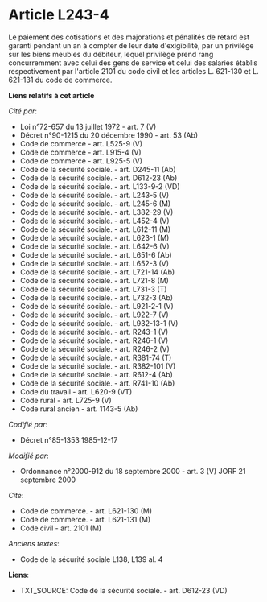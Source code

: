 # Article L243-4

Le paiement des cotisations et des majorations et pénalités de retard est garanti pendant un an à compter de leur date
d'exigibilité, par un privilège sur les biens meubles du débiteur, lequel privilège prend rang concurremment avec celui des
gens de service et celui des salariés établis respectivement par l'article 2101 du code civil et les articles L. 621-130 et
L. 621-131 du code de commerce.

**Liens relatifs à cet article**

_Cité par_:

  - Loi n°72-657 du 13 juillet 1972 - art. 7 (V)
  - Décret n°90-1215 du 20 décembre 1990 - art. 53 (Ab)
  - Code de commerce - art. L525-9 (V)
  - Code de commerce - art. L915-4 (V)
  - Code de commerce - art. L925-5 (V)
  - Code de la sécurité sociale. - art. D245-11 (Ab)
  - Code de la sécurité sociale. - art. D612-23 (Ab)
  - Code de la sécurité sociale. - art. L133-9-2 (VD)
  - Code de la sécurité sociale. - art. L243-5 (V)
  - Code de la sécurité sociale. - art. L245-6 (M)
  - Code de la sécurité sociale. - art. L382-29 (V)
  - Code de la sécurité sociale. - art. L452-4 (V)
  - Code de la sécurité sociale. - art. L612-11 (M)
  - Code de la sécurité sociale. - art. L623-1 (M)
  - Code de la sécurité sociale. - art. L642-6 (V)
  - Code de la sécurité sociale. - art. L651-6 (Ab)
  - Code de la sécurité sociale. - art. L652-3 (V)
  - Code de la sécurité sociale. - art. L721-14 (Ab)
  - Code de la sécurité sociale. - art. L721-8 (M)
  - Code de la sécurité sociale. - art. L731-3 (T)
  - Code de la sécurité sociale. - art. L732-3 (Ab)
  - Code de la sécurité sociale. - art. L921-2-1 (V)
  - Code de la sécurité sociale. - art. L922-7 (V)
  - Code de la sécurité sociale. - art. L932-13-1 (V)
  - Code de la sécurité sociale. - art. R243-1 (V)
  - Code de la sécurité sociale. - art. R246-1 (V)
  - Code de la sécurité sociale. - art. R246-2 (V)
  - Code de la sécurité sociale. - art. R381-74 (T)
  - Code de la sécurité sociale. - art. R382-101 (V)
  - Code de la sécurité sociale. - art. R612-4 (Ab)
  - Code de la sécurité sociale. - art. R741-10 (Ab)
  - Code du travail - art. L620-9 (VT)
  - Code rural - art. L725-9 (V)
  - Code rural ancien - art. 1143-5 (Ab)

_Codifié par_:

  - Décret n°85-1353 1985-12-17

_Modifié par_:

  - Ordonnance n°2000-912 du 18 septembre 2000 - art. 3 (V) JORF 21 septembre 2000

_Cite_:

  - Code de commerce. - art. L621-130 (M)
  - Code de commerce. - art. L621-131 (M)
  - Code civil - art. 2101 (M)

_Anciens textes_:

  - Code de la sécurité sociale L138, L139 al. 4

**Liens**:

  - TXT_SOURCE: Code de la sécurité sociale. - art. D612-23 (VD)
